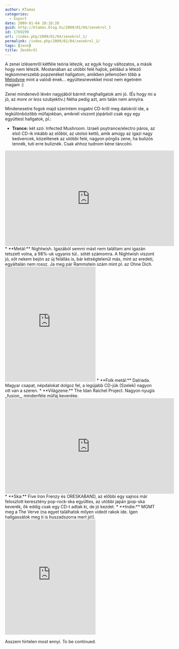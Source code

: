 ```yaml
---
author: KTamas
categories:
  - Export
date: 2009-01-04 20:10:20
guid: http://ktamas.blog.hu/2009/01/04/zenekrol_1
id: 1769299
url: /index.php/2009/01/04/zenekrol_1/
permalink: /index.php/2009/01/04/zenekrol_1/
tags: [zene]
title: Zenékről
---
```


A zenei izlésemről kétféle teória létezik, az egyik hogy változatos, a másik hogy nem létezik. Mostanában az utóbbi felé hajlok, például a létező legkommerszebb popzenéket hallgatom, amikben jellemzően több a <a href="http://en.wikipedia.org/wiki/Melodyne" target="blank">Melodyne</a> mint a valódi ének&#8230; együttesnevekkel most nem égetném magam :) 

Zenei mindenevő lévén nagyjából bármit meghallgatok ami jó. (És hogy mi a jó, az _more or less_ szubjektív.) Néha pedig azt, ami talán nem annyira. 

Mindenesetre fogok majd szerintem irogatni CD-kről meg dalokról ide, a legkülönbözőbb műfajokban, amiknél viszont jópárból csak egy egy együttest hallgatok, pl.:

  * **Trance:** két szó: Infected Mushroom. Izraeli psytrance/electro páros, az első CD-ik inkább az előbbi, az utolsó kettő, amik amúgy az igazi nagy kedvencek, közelítenek az utóbbi felé, nagyon pörgős zene, ha bulizós lennék, tuti erre buliznék. Csak ahhoz tudnom kéne táncolni.
<iframe width="560" height="315" src="https://www.youtube.com/embed/Z6hL6fkJ1_k" frameborder="0" allow="accelerometer; autoplay; encrypted-media; gyroscope; picture-in-picture" allowfullscreen></iframe>
  * **Metál:** Nightwish. Igazából semmi mást nem találtam ami igazán tetszett volna, a 98%-uk ugyanis túl.. sötét számomra. A Nightwish viszont jó, sőt nekem bejön az új felállás is, bár kétségtelenül más, mint az eredeti, egyáltalán nem rossz. Ja meg pár Rammstein szám mint pl. az Ohne Dich.
<iframe src="https://open.spotify.com/embed/track/4aFC7Mes7CW5vHcb8ZApAx" width="300" height="380" frameborder="0" allowtransparency="true" allow="encrypted-media"></iframe>
  * **Folk metál:** Dalriada. Magyar csapat, népdalokat dolgoz fel, a legújabb CD-jük (Szelek) nagyon ott van a szeren.
  * **Világzene:** The Idan Raichel Project. Nagyon nyugis _fusion_, mindenféle műfaj keveréke.
<iframe width="560" height="315" src="https://www.youtube.com/embed/kmW2yAYhMmM" frameborder="0" allow="accelerometer; autoplay; encrypted-media; gyroscope; picture-in-picture" allowfullscreen></iframe>
  * **Ska:** Five Iron Frenzy és ORESKABAND, az előbbi egy sajnos már feloszlott keresztény pop-rock-ska együttes, az utóbbi japán jpop-ska keverék, ők eddig csak egy CD-t adtak ki, de jó kezdet.
  * **Indie:** MGMT meg a The Verve (na egyet találhatok milyen videót rakok ide. Igen hallgassátok meg ti is huszadszorra mert jó!).
<iframe src="https://open.spotify.com/embed/track/57iDDD9N9tTWe75x6qhStw" width="300" height="380" frameborder="0" allowtransparency="true" allow="encrypted-media"></iframe>

Asszem hirtelen most ennyi. To be continued.
